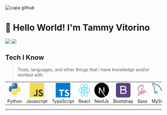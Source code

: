 ![capa github](https://vitorino.io/uploads/cover_github_tammy.png)

# 👋 Hello World! I'm Tammy Vitorino 
![](https://komarev.com/ghpvc/?username=tammyvitorino&color=blueviolet) ![](https://img.shields.io/github/followers/tammyvitorino?color=blue&logo=github)


<h2 align="left" id="">Tech I Know</h2>

> Tools, languages, and other things that I have knowledge and/or worked with.

<table>
  <tr>
    <td align="center" width="96">
        <img src="./img/python-logo.svg" width="48" height="48" alt="Python" />
      <br>Python
    </td>
    <td align="center" width="96">
        <img src="./img/javascript-logo.svg" width="48" height="48" alt="Javascrip" />
      <br>Javascript
    </td>
    <td align="center" width="96">
        <img src="./img/typescript-logo.svg" width="48" height="48" alt="TypeScript" />
      <br>TypeScript
    </td>
    <td align="center" width="96">
        <img src="./img/react-logo.svg" width="48" height="48" alt="React" />
      <br>React
    </td>
    <td align="center" width="96">
        <img src="./img/next-logo.png" width="48" height="48" alt="NextJS" />
      <br>NextJs
    </td>
    <td align="center" width="96">
        <img src="./img/bootstrap-logo.svg" width="48" height="48" alt="Bootstrap" />
      <br>Bootstrap
    </td>
    <td align="center" width="96">
        <img src="./img/sass-logo.svg" width="48" height="48" alt="Sass" />
      <br>Sass
    </td>
    <td align="center" width="96">
        <img src="./img/mysql-logo.svg" width="48" height="48" alt="MySQL" />
      <br>MySQL
    </td>
    <td align="center" width="96">
        <img src="./img/wordpress-logo.png" width="48" height="48" alt="Wordpress" />
      <br>Wordpress
    </td>
  </tr>
</table>
<hr>
<!-- ![Tammy's GitHub stats](https://github-readme-stats.vercel.app/api?username=tammyvitorino&show_icons=true&theme=omni )

[![Top Langs](https://github-readme-stats.vercel.app/api/top-langs/?username=tammyvitorino&layout=compact)](https://github.com/tammyvitorino/github-readme-stats) -->